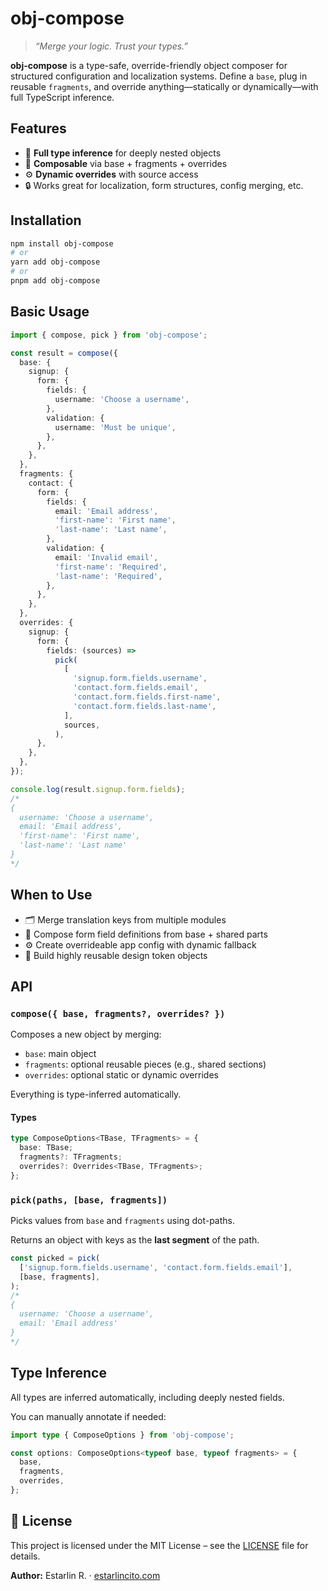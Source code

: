 # obj-compose

> _“Merge your logic. Trust your types.”_

**obj-compose** is a type-safe, override-friendly object composer for structured configuration and localization systems. Define a `base`, plug in reusable `fragments`, and override anything—statically or dynamically—with full TypeScript inference.

## Features

- 🧠 **Full type inference** for deeply nested objects
- 🔁 **Composable** via base + fragments + overrides
- ⚙️ **Dynamic overrides** with source access
- 🔒 Works great for localization, form structures, config merging, etc.

## Installation

```bash
npm install obj-compose
# or
yarn add obj-compose
# or
pnpm add obj-compose
```

## Basic Usage

```ts
import { compose, pick } from 'obj-compose';

const result = compose({
  base: {
    signup: {
      form: {
        fields: {
          username: 'Choose a username',
        },
        validation: {
          username: 'Must be unique',
        },
      },
    },
  },
  fragments: {
    contact: {
      form: {
        fields: {
          email: 'Email address',
          'first-name': 'First name',
          'last-name': 'Last name',
        },
        validation: {
          email: 'Invalid email',
          'first-name': 'Required',
          'last-name': 'Required',
        },
      },
    },
  },
  overrides: {
    signup: {
      form: {
        fields: (sources) =>
          pick(
            [
              'signup.form.fields.username',
              'contact.form.fields.email',
              'contact.form.fields.first-name',
              'contact.form.fields.last-name',
            ],
            sources,
          ),
      },
    },
  },
});

console.log(result.signup.form.fields);
/*
{
  username: 'Choose a username',
  email: 'Email address',
  'first-name': 'First name',
  'last-name': 'Last name'
}
*/
```

## When to Use

- 🗂️ Merge translation keys from multiple modules
- 🧱 Compose form field definitions from base + shared parts
- ⚙️ Create overrideable app config with dynamic fallback
- 🔀 Build highly reusable design token objects

## API

### `compose({ base, fragments?, overrides? })`

Composes a new object by merging:

- `base`: main object
- `fragments`: optional reusable pieces (e.g., shared sections)
- `overrides`: optional static or dynamic overrides

Everything is type-inferred automatically.

#### Types

```ts
type ComposeOptions<TBase, TFragments> = {
  base: TBase;
  fragments?: TFragments;
  overrides?: Overrides<TBase, TFragments>;
};
```

### `pick(paths, [base, fragments])`

Picks values from `base` and `fragments` using dot-paths.

Returns an object with keys as the **last segment** of the path.

```ts
const picked = pick(
  ['signup.form.fields.username', 'contact.form.fields.email'],
  [base, fragments],
);
/*
{
  username: 'Choose a username',
  email: 'Email address'
}
*/
```

## Type Inference

All types are inferred automatically, including deeply nested fields.

You can manually annotate if needed:

```ts
import type { ComposeOptions } from 'obj-compose';

const options: ComposeOptions<typeof base, typeof fragments> = {
  base,
  fragments,
  overrides,
};
```

## 📝 License

This project is licensed under the MIT License – see the [LICENSE](LICENSE) file for details.

**Author:** Estarlin R. · [estarlincito.com](https://estarlincito.com)
